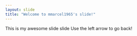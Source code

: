 ```yaml
---
layout: slide
title: "Welcome to mmarcel1965's slide!"
---
```

This is my awesome slide slide
Use the left arrow to go back!
